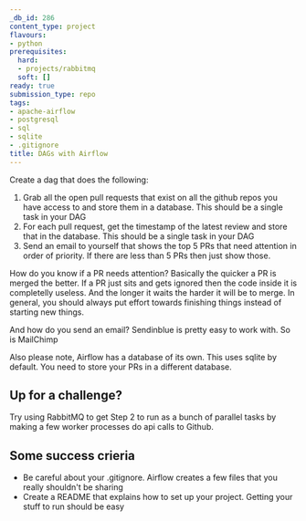 ```yaml
---
_db_id: 286
content_type: project
flavours:
- python
prerequisites:
  hard:
  - projects/rabbitmq
  soft: []
ready: true
submission_type: repo
tags:
- apache-airflow
- postgresql
- sql
- sqlite
- .gitignore
title: DAGs with Airflow
---
```


Create a dag that does the following:

1. Grab all the open pull requests that exist on all the github repos you have access to and store them in a database. This should be a single task in your DAG
2. For each pull request, get the timestamp of the latest review and store that in the database. This should be a single task in your DAG
3. Send an email to yourself that shows the top 5 PRs that need attention in order of priority. If there are less than 5 PRs then just show those.

How do you know if a PR needs attention? Basically the quicker a PR is merged the better. If a PR just sits and gets ignored then the code inside it is completelly useless. And the longer it waits the harder it will be to merge. In general, you should always put effort towards finishing things instead of starting new things.

And how do you send an email? Sendinblue is pretty easy to work with. So is MailChimp

Also please note, Airflow has a database of its own. This uses sqlite by default. You need to store your PRs in a different database.

## Up for a challenge?

Try using RabbitMQ to get Step 2 to run as a bunch of parallel tasks by making a few worker processes do api calls to Github.

## Some success crieria

- Be careful about your .gitignore. Airflow creates a few files that you really shouldn't be sharing
- Create a README that explains how to set up your project. Getting your stuff to run should be easy